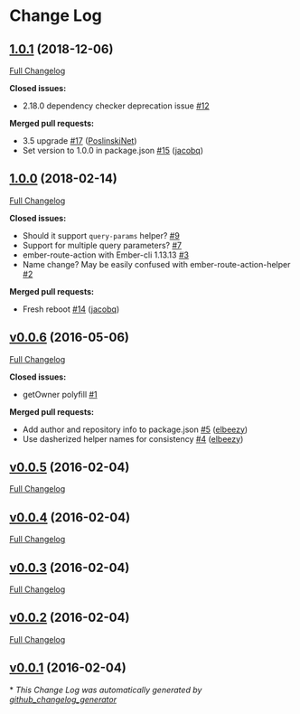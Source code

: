 # Change Log

## [1.0.1](https://github.com/peec/ember-transition-helper/tree/1.0.1) (2018-12-06)
[Full Changelog](https://github.com/peec/ember-transition-helper/compare/1.0.0...1.0.1)

**Closed issues:**

- 2.18.0 dependency checker deprecation issue [\#12](https://github.com/peec/ember-transition-helper/issues/12)

**Merged pull requests:**

- 3.5 upgrade [\#17](https://github.com/peec/ember-transition-helper/pull/17) ([PoslinskiNet](https://github.com/PoslinskiNet))
- Set version to 1.0.0 in package.json [\#15](https://github.com/peec/ember-transition-helper/pull/15) ([jacobq](https://github.com/jacobq))

## [1.0.0](https://github.com/peec/ember-transition-helper/tree/1.0.0) (2018-02-14)
[Full Changelog](https://github.com/peec/ember-transition-helper/compare/v0.0.6...1.0.0)

**Closed issues:**

- Should it support `query-params` helper? [\#9](https://github.com/peec/ember-transition-helper/issues/9)
- Support for multiple query  parameters? [\#7](https://github.com/peec/ember-transition-helper/issues/7)
- ember-route-action with Ember-cli 1.13.13 [\#3](https://github.com/peec/ember-transition-helper/issues/3)
- Name change? May be easily confused with ember-route-action-helper [\#2](https://github.com/peec/ember-transition-helper/issues/2)

**Merged pull requests:**

- Fresh reboot [\#14](https://github.com/peec/ember-transition-helper/pull/14) ([jacobq](https://github.com/jacobq))

## [v0.0.6](https://github.com/peec/ember-transition-helper/tree/v0.0.6) (2016-05-06)
[Full Changelog](https://github.com/peec/ember-transition-helper/compare/v0.0.5...v0.0.6)

**Closed issues:**

- getOwner polyfill [\#1](https://github.com/peec/ember-transition-helper/issues/1)

**Merged pull requests:**

- Add author and repository info to package.json [\#5](https://github.com/peec/ember-transition-helper/pull/5) ([elbeezy](https://github.com/elbeezy))
- Use dasherized helper names for consistency [\#4](https://github.com/peec/ember-transition-helper/pull/4) ([elbeezy](https://github.com/elbeezy))

## [v0.0.5](https://github.com/peec/ember-transition-helper/tree/v0.0.5) (2016-02-04)
[Full Changelog](https://github.com/peec/ember-transition-helper/compare/v0.0.4...v0.0.5)

## [v0.0.4](https://github.com/peec/ember-transition-helper/tree/v0.0.4) (2016-02-04)
[Full Changelog](https://github.com/peec/ember-transition-helper/compare/v0.0.3...v0.0.4)

## [v0.0.3](https://github.com/peec/ember-transition-helper/tree/v0.0.3) (2016-02-04)
[Full Changelog](https://github.com/peec/ember-transition-helper/compare/v0.0.2...v0.0.3)

## [v0.0.2](https://github.com/peec/ember-transition-helper/tree/v0.0.2) (2016-02-04)
[Full Changelog](https://github.com/peec/ember-transition-helper/compare/v0.0.1...v0.0.2)

## [v0.0.1](https://github.com/peec/ember-transition-helper/tree/v0.0.1) (2016-02-04)


\* *This Change Log was automatically generated by [github_changelog_generator](https://github.com/skywinder/Github-Changelog-Generator)*